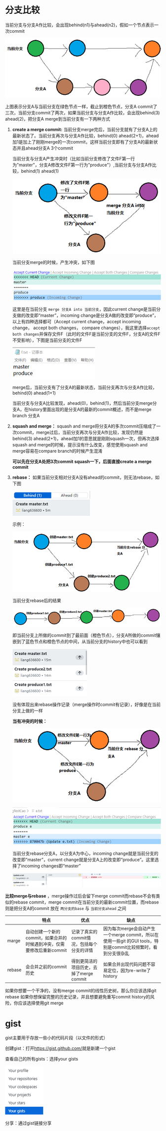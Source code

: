 # 分支比较

当前分支与分支A作比较，会出现behind(n1)与ahead(n2)，假如一个节点表示一次commit

![image-20211209153202551](https://raw.githubusercontent.com/liang636600/cloudImg/master/images/image-20211209153202551.png)

上图表示分支A与当前分支在绿色节点一样，截止到橙色节点，分支A commit了三次，当前分支commit了两次，如果当前分支与分支A作比较，会出现behind(3) ahead(2)，把分支A merge到当前分支有一下两种方式

1. **create a merge commit:** 当前分支merge完后，当前分支就有了分支A上的最新状态了。当前分支再次与分支A作比较，behind(0) ahead(2+1)，ahead加1是加上了刚刚merge的一次commit，这样当前分支即有了分支A的最新状态并且ahead分支A 3个commit

   当前分支与分支A产生冲突时（比如当前分支修改了文件F第一行为"master"，分支A修改文件F第一行为"produce"）,当前分支与分支A作比较，behind(1) ahead(1)

   ![image-20211209162605876](https://raw.githubusercontent.com/liang636600/cloudImg/master/images/image-20211209162605876.png)

   当前分支merge的时候，产生冲突，如下图

   ![image-20211209160800695](https://raw.githubusercontent.com/liang636600/cloudImg/master/images/image-20211209160800695.png)

   这里是在当前分支 `merge 分支A into 当前分支`，因此current change是当前分支做的改变即“master”，incoming change是分支A做的改变即“produce”，以上有四种选择都可（Accept current change，accept incoming change， accept both changes， compare changes），我这里选择`accept both changes`并保存文件F（此时的文件F是当前分支的文件F，分支A的文件F不受影响），下图是当前分支的文件F 

   ![image-20211209161749902](https://raw.githubusercontent.com/liang636600/cloudImg/master/images/image-20211209161749902.png)

   merge后，当前分支有了分支A的最新状态，当前分支再次与分支A作比较，behind(0) ahead(1+1)

   当前分支与分支A比较发现，ahead(0)，behind(1)，然后当前分支merge分支A，在history里面出现的是分支A的最新的commit概述，而不是merge branch 分支A

2. **squash and merge：** squash and merge将分支A的多次commit压缩成了一次commit，merge过后，当前分支再次与分支A作比较，发现仍然是behind(3) ahead(2+1)，ahead加1的意思就是刚刚squash一次，但再次选择squash and merge的时候，提示没有什么改变，感觉使用squash and merge容易在compare branch的时候产生混淆

   **可以先在分支A处把3次commit squash一下，后面直接create a merge commit**

3. **rebase：** 如果当前分支相对分支A没有ahead的commit，则无法rebase，如下图

   ![image-20211209171648721](https://raw.githubusercontent.com/liang636600/cloudImg/master/images/image-20211209171648721.png)

   示例：

   ![image-20211209172313751](https://raw.githubusercontent.com/liang636600/cloudImg/master/images/image-20211209172313751.png)

   当前分支rebase后的结果

   ![image-20211209172410947](https://raw.githubusercontent.com/liang636600/cloudImg/master/images/image-20211209172410947.png)

   即当前分支上所做的commit到了最前面（橙色节点），分支A所做的commit镶嵌到了蓝色节点和橙色节点的中间，从当前分支的history中也可以看到

   ![image-20211209172627530](https://raw.githubusercontent.com/liang636600/cloudImg/master/images/image-20211209172627530.png)

   没有体现出来rebase操作记录（merge操作时commit有记录），好像是在当前分支上做的一样

   **当有冲突的时候：**

   ![image-20211209203010707](https://raw.githubusercontent.com/liang636600/cloudImg/master/images/image-20211209203010707.png)

   ![image-20211209202620257](https://raw.githubusercontent.com/liang636600/cloudImg/master/images/image-20211209202620257.png)

   当前分支rebase分支A，以分支A为中心，incoming change就是当前分支的改变即“master”，current change就是分支A上的改变即“produce”。这里选择了incoming changes即“master”

   ![image-20211209203206045](https://raw.githubusercontent.com/liang636600/cloudImg/master/images/image-20211209203206045.png)

**比较merge与rebase** ，merge操作过后会留下merge commit而rebase不会有类似的rebase commit，merge commit在当前分支的最新commit位置，而rebase则是把分支A的commit 放在 `两分支的base` 与 `当前分支ahead` 之间

|        | 特点                                                         | 优点                                       | 缺点                                                         |
| ------ | ------------------------------------------------------------ | ------------------------------------------ | ------------------------------------------------------------ |
| marge  | 自动创建一个新的commit，如果合并的时候遇到冲突，仅需要修改后重新commit | 记录了真实的commit情况，包括每个分支的详情 | 因为每次merge会自动产生一个merge commit，所以在使用一些git 的GUI tools，特别是commit比较频繁时，看到分支很杂乱 |
| rebase | 会合并之前的commit历史                                       | 得到更简洁的项目历史，去掉了merge commit   | 如果合并出现代码问题不容易定位，因为re-write了history        |

如果你想要一个干净的，没有merge commit的线性历史树，那么你应该选择git rebase
如果你想保留完整的历史记录，并且想要避免重写commit history的风险，你应该选择使用git merge

# gist

gist主要用于存放一些小的代码片段（以文件的形式）

创建gist：打开<https://gist.github.com/>就是新建一个gist

查看自己的所有gists：选择your gists

![image-20211210140630133](https://raw.githubusercontent.com/liang636600/cloudImg/master/images/image-20211210140630133.png)

分享：通过gist链接分享

